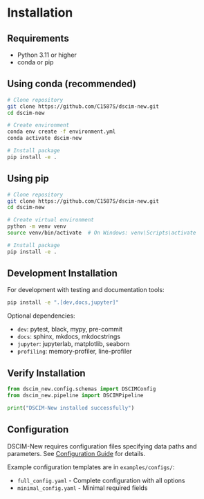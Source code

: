# Installation

## Requirements

- Python 3.11 or higher
- conda or pip

## Using conda (recommended)

```bash
# Clone repository
git clone https://github.com/C1587S/dscim-new.git
cd dscim-new

# Create environment
conda env create -f environment.yml
conda activate dscim-new

# Install package
pip install -e .
```

## Using pip

```bash
# Clone repository
git clone https://github.com/C1587S/dscim-new.git
cd dscim-new

# Create virtual environment
python -m venv venv
source venv/bin/activate  # On Windows: venv\Scripts\activate

# Install package
pip install -e .
```

## Development Installation

For development with testing and documentation tools:

```bash
pip install -e ".[dev,docs,jupyter]"
```

Optional dependencies:

- `dev`: pytest, black, mypy, pre-commit
- `docs`: sphinx, mkdocs, mkdocstrings
- `jupyter`: jupyterlab, matplotlib, seaborn
- `profiling`: memory-profiler, line-profiler

## Verify Installation

```python
from dscim_new.config.schemas import DSCIMConfig
from dscim_new.pipeline import DSCIMPipeline

print("DSCIM-New installed successfully")
```

## Configuration

DSCIM-New requires configuration files specifying data paths and parameters. See [Configuration Guide](../user-guide/configuration.md) for details.

Example configuration templates are in `examples/configs/`:
- `full_config.yaml` - Complete configuration with all options
- `minimal_config.yaml` - Minimal required fields
